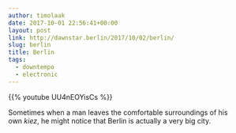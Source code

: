 ```yaml
---
author: timolaak
date: 2017-10-01 22:56:41+00:00
layout: post
link: http://dawnstar.berlin/2017/10/02/berlin/
slug: berlin
title: Berlin
tags:
  - downtempo
  - electronic
---
```


{{% youtube UU4nEOYisCs %}}

Sometimes when a man leaves the comfortable surroundings of his own *kiez*, he might notice that Berlin is actually a very big city.
